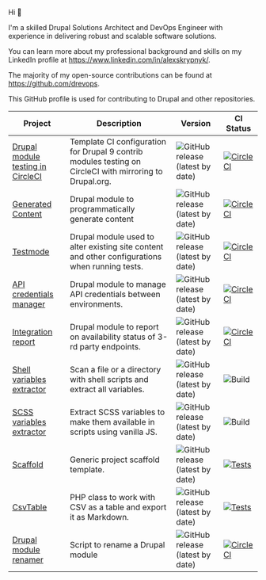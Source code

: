 Hi 👋

I'm a skilled Drupal Solutions Architect and DevOps Engineer with experience in delivering robust and scalable software solutions.

You can learn more about my professional background and skills on my LinkedIn profile at https://www.linkedin.com/in/alexskrypnyk/.

The majority of my open-source contributions can be found at https://github.com/drevops. 

This GitHub profile is used for contributing to Drupal and other repositories.


| Project | Description | Version | CI Status |
|---|---|---|---|
| [Drupal module testing in CircleCI](https://github.com/AlexSkrypnyk/drupal_circleci) | Template CI configuration for Drupal 9 contrib modules testing on CircleCI with mirroring to Drupal.org.|![GitHub release (latest by date)](https://img.shields.io/github/v/release/AlexSkrypnyk/drupal_circleci)|[![CircleCI](https://circleci.com/gh/AlexSkrypnyk/drupal_circleci.svg?style=shield)](https://circleci.com/gh/AlexSkrypnyk/drupal_circleci)|
| [Generated Content](https://github.com/AlexSkrypnyk/generated_content) | Drupal module to programmatically generate content | ![GitHub release (latest by date)](https://img.shields.io/github/v/release/AlexSkrypnyk/generated_content) | [![CircleCI](https://circleci.com/gh/AlexSkrypnyk/generated_content.svg?style=shield)](https://circleci.com/gh/AlexSkrypnyk/generated_content) |
| [Testmode](https://github.com/AlexSkrypnyk/testmode) | Drupal module used to alter existing site content and other configurations when running tests.  | ![GitHub release (latest by date)](https://img.shields.io/github/v/release/AlexSkrypnyk/testmode) | [![CircleCI](https://circleci.com/gh/AlexSkrypnyk/testmode.svg?style=shield)](https://circleci.com/gh/AlexSkrypnyk/testmode)|
| [API credentials manager](https://github.com/AlexSkrypnyk/acm) | Drupal module to manage API credentials between environments. | ![GitHub release (latest by date)](https://img.shields.io/github/v/release/AlexSkrypnyk/acm) | [![CircleCI](https://circleci.com/gh/AlexSkrypnyk/acm.svg?style=shield)](https://circleci.com/gh/AlexSkrypnyk/acm)|
| [Integration report](https://github.com/AlexSkrypnyk/integration_report) | Drupal module to report on availability status of 3-rd party endpoints. | ![GitHub release (latest by date)](https://img.shields.io/github/v/release/AlexSkrypnyk/integration_report) | [![CircleCI](https://circleci.com/gh/AlexSkrypnyk/integration_report.svg?style=shield)](https://circleci.com/gh/AlexSkrypnyk/integration_report)|
| [Shell variables extractor](https://github.com/AlexSkrypnyk/shell-variables-extractor) | Scan a file or a directory with shell scripts and extract all variables. | ![GitHub release (latest by date)](https://img.shields.io/github/v/release/AlexSkrypnyk/shell-variables-extractor) | ![Build](https://github.com/AlexSkrypnyk/shell-variables-extractor/actions/workflows/test.yml/badge.svg)|
| [SCSS variables extractor](https://github.com/AlexSkrypnyk/scss-variables-extractor) | Extract SCSS variables to make them available in scripts using vanilla JS. | ![GitHub release (latest by date)](https://img.shields.io/github/v/release/AlexSkrypnyk/scss-variables-extractor) | ![Build](https://github.com/AlexSkrypnyk/scss-variables-extractor/actions/workflows/main.yml/badge.svg)|
| [Scaffold](https://github.com/AlexSkrypnyk/scaffold) | Generic project scaffold template. | ![GitHub release (latest by date)](https://img.shields.io/github/v/release/AlexSkrypnyk/scaffold) | [![Tests](https://github.com/AlexSkrypnyk/scaffold/actions/workflows/test.yml/badge.svg)](https://github.com/AlexSkrypnyk/scaffold/actions/workflows/tests.yml)|
| [CsvTable](https://github.com/AlexSkrypnyk/CsvTable) | PHP class to work with CSV as a table and export it as Markdown. | ![GitHub release (latest by date)](https://img.shields.io/github/v/release/AlexSkrypnyk/CsvTable) | [![Tests](https://github.com/AlexSkrypnyk/CsvTable/actions/workflows/test.yml/badge.svg)](https://github.com/AlexSkrypnyk/CsvTable/actions/workflows/tests.yml)|
| [Drupal module renamer](https://github.com/AlexSkrypnyk/drupal-module-renamer) | Script to rename a Drupal module |![GitHub release (latest by date)](https://img.shields.io/github/v/release/AlexSkrypnyk/drupal-module-renamer)|[![CircleCI](https://circleci.com/gh/AlexSkrypnyk/drupal-module-renamer/tree/master.svg?style=shield)](https://circleci.com/gh/AlexSkrypnyk/drupal-module-renamer/tree/master)|
